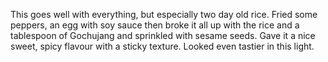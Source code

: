 This goes well with everything, but especially two day old rice. Fried some peppers, an egg with soy sauce then broke it all up with the rice and a tablespoon of Gochujang and sprinkled with sesame seeds. Gave it a nice sweet, spicy flavour with a sticky texture. Looked even tastier in this light.